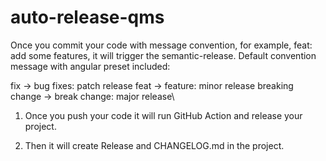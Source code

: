 # auto-release-qms


Once you commit your code with message convention, for example, feat: add some features, it will trigger the semantic-release. Default convention message with angular preset included:

fix -> bug fixes: patch release
feat -> feature: minor release
breaking change -> break change: major release\

1. Once you push your code it will run GitHub Action and release your project.

2. Then it will create Release and CHANGELOG.md in the project.




